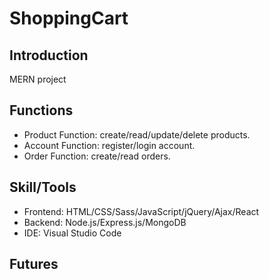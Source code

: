# ShoppingCart
## Introduction
  MERN project
  
## Functions
<ul>
  <li>Product Function: create/read/update/delete products.</li>
  <li>Account Function: register/login account.</li>
  <li>Order Function: create/read orders.</li>
</ul>

## Skill/Tools
<ul>
  <li>Frontend: HTML/CSS/Sass/JavaScript/jQuery/Ajax/React</li>
  <li>Backend: Node.js/Express.js/MongoDB</li>
  <li>IDE: Visual Studio Code</li>
</ul>   

## Futures
